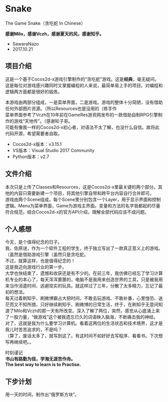 # Snake
The Game Snake（贪吃蛇 In Chinese）
  
**感谢Milo，感谢Vczh，感谢夏天的风，感谢知乎。**  
- SawaraNazo  
- 2017.10.21  

## 项目介绍  
这是一个基于Cocos2d-x游戏引擎制作的“贪吃蛇”游戏。这是**经典**，毫无疑问。这是每位对游戏感兴趣同时又掌握编程的人来说，最简单易上手的项目。对编程和逻辑两方面都是很好的锻炼。  
  
本游戏由两部分组成，一是菜单界面，二是游戏。游戏的整体十分简陋，没有借助任何外部图片资源。（所以Resources也是没用的（练手作  
菜单界面参考了Vczh在10年前在GameRes游资网发布的一款借助自制RPG引擎制作的游戏“天地传”。（感谢轮子哥。  
可能有像我一样的Cocos2d-x初心者，对语法不太了解，也没什么自信。故将此代码开源，希望需要者自取。 
   
- Cocos2d-x版本：v3.15.1  
- VS版本：Visual Studio 2017 Community  
- Python版本：v2.7  

## 文件介绍  
本次只是上传了Classes和Resources，这是Cocos2d-x里最关键的两个部分。其他的内容只需要新建一个项目，将其他引擎自带和跨平台内容自行合并即可。  
游戏由两个Scene组成，每个Scene里分别包含一个Layer，用于显示界面和控制逻辑。Menu为菜单界面，Game为游戏主界面。变量和方法的名字我都起的尽量符合规范，结合Cocos2d-x的官方API介绍，理解全部代码应该不成问题。  

## 个人感想  
今天，是个值得纪念的日子。  
我，佐原谜，作为一个软件工程的学生，终于独立写出了一款真正意义上的游戏。（虽然是借助游戏引擎（虽然只是贪吃蛇。  
不过，就算这样，也是值得纪念的！  
这是我迈向游戏行业的第一步。  
大学也快结束了，遗憾和收获还是有不少的。在前三年，我仿佛已经忘了学习计算机专业的本心了，每天浑浑噩噩的，电脑不是我用来创造世界的工具，只是被我用来当作消遣时间、逃避现实的玩具。就这样过了三年，分散了太多精力，忘记了最初的想法。  
每天过着刷知乎、刷微博霸占大把时间，不敢去玩游戏、不敢补番，心里惶恐、迷茫而又不知所措，只好继续刷知乎、刷微博的日常生活，终于，在刷知乎无意间知道了Milo和Vczh的那一天有所改变。深入了解了两位，突然，感觉从心底涌上来了一股力量，“做游戏”这个被我遗忘已久的词语映入脑海，不断痛击我的神经。  
对了，这就是我为什么要学习计算机。看着这两位的生活状态和技术境界，这才是我儿时苦苦追求的，不是吗？  
（算了，废话太多了，就写到这了。有这时间不如好好去写程序、看看书。下次想写再继续吧。。  
  
时刻谨记  
**书山有路勤为径，学海无涯苦作舟。**  
**The best way to learn is to Practise.**  

## 下步计划  
用一天的时间，制作出“俄罗斯方块”。